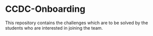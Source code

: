 # CCDC-Onboarding
This repository contains the challenges  which are to be solved by the students who are interested in joining the team.

